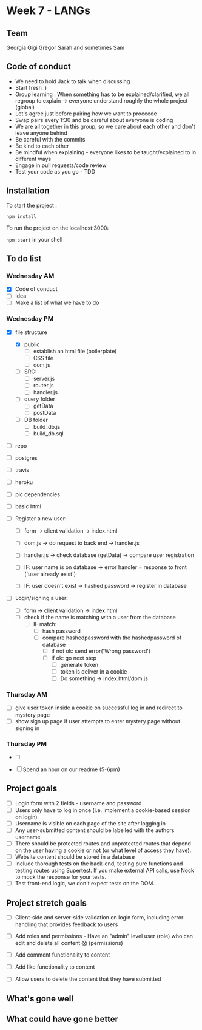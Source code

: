 # Week 7 - LANGs

## Team
Georgia 
Gigi
Gregor
Sarah
and sometimes Sam

## Code of conduct
* We need to hold Jack to talk when discussing
* Start fresh :)
* Group learning : When something has to be explained/clarified, we all regroup to explain -> everyone understand roughly the whole project (global)
* Let's agree just before pairing how we want to proceede
* Swap pairs every 1:30 and be careful about everyone is coding
* We are all together in this group, so we care about each other and don't leave anyone behind
* Be careful with the commits
* Be kind to each other
* Be mindful when explaining - everyone likes to be taught/explained to in different ways
* Engage in pull requests/code review
* Test your code as you go - TDD

## Installation

To start the project :

`npm install`

To run the project on the localhost:3000:

`npm start` in your shell

## To do list

### Wednesday AM
- [x] Code of conduct
- [ ] Idea
- [ ] Make a list of what we have to do

### Wednesday PM
- [x] file structure
    - [x] public
        - [ ] establish an html file (boilerplate)
        - [ ] CSS file
        - [ ] dom.js
    - [ ] SRC:
        - [ ] server.js
        - [ ] router.js
        - [ ] handler.js
    - [ ] query folder
        - [ ] getData
        - [ ] postData
    - [ ] DB folder
        - [ ] build_db.js
        - [ ] build_db.sql
- [ ] repo
- [ ] postgres
- [ ] travis
- [ ] heroku
- [ ] pic dependencies
- [ ] basic html

- [ ] Register a new user:
    - [ ] form -> client validation -> index.html
    - [ ] dom.js -> do request to back end -> handler.js
    - [ ] handler.js -> check database (getData) -> compare user registration
    - [ ] IF: user name is on database -> error handler = response to front ('user already exist')
    - [ ] IF: user doesn't exist -> hashed password -> register in database


- [ ] Login/signing a user:
    - [ ] form -> client validation -> index.html
    - [ ] check if the name is matching with a user from the database
        - [ ] IF match:
            - [ ] hash password
            - [ ] compare hashedpassword with the hashedpassword of database
                - [ ] if not ok: send error('Wrong password')
                - [ ] if ok: go next step
                    - [ ] generate token
                    - [ ] token is deliver in a cookie
                    - [ ] Do something -> index.html/dom.js

### Thursday AM 
- [ ] give user token inside a cookie on successful log in and redirect to mystery page
- [ ] show sign up page if user attempts to enter mystery page without signing in

### Thursday PM
- [ ] 
- [ ] Spend an hour on our readme (5-6pm)



## Project goals
- [ ] Login form with 2 fields - username and password
- [ ] Users only have to log in once (i.e. implement a cookie-based session on login)
- [ ] Username is visible on each page of the site after logging in
- [ ] Any user-submitted content should be labelled with the authors username
- [ ] There should be protected routes and unprotected routes that depend on the user having a cookie or not (or what level of access they have).
- [ ] Website content should be stored in a database
- [ ] Include thorough tests on the back-end, testing pure functions and testing routes using Supertest. If you make external API calls, use Nock to mock the response for your tests.
- [ ] Test front-end logic, we don't expect tests on the DOM.

## Project stretch goals
- [ ] Client-side and server-side validation on login form, including error handling that provides feedback to users
- [ ] Add roles and permissions - Have an "admin" level user (role) who can edit and delete all content 😱 (permissions)
- [ ] Add comment functionality to content
- [ ] Add like functionality to content
- [ ] Allow users to delete the content that they have submitted



## What's gone well

## What could have gone better
